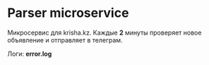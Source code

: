 # Parser microservice

Микросервис для krisha.kz.
Каждые **2** минуты проверяет новое объявление и отправляет в телеграм.

Логи: **error.log**